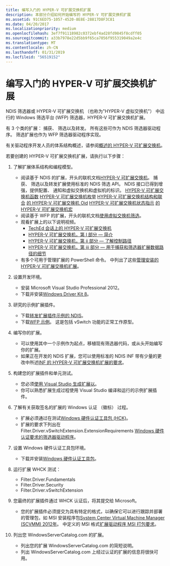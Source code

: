 ```yaml
---
title: 编写入门的 HYPER-V 可扩展交换机扩展
description: 本部分介绍如何开始编写的 HYPER-V 可扩展交换机扩展
ms.assetid: 91C6ED75-1057-4520-8E8E-28817D8F3C81
ms.date: 04/20/2017
ms.localizationpriority: medium
ms.openlocfilehash: 3ef7f91118982c0372ebf4ad28fd9845f8cdff05
ms.sourcegitcommit: a33b7978e22d5bb9f65ca7056f955319049a2e4c
ms.translationtype: MT
ms.contentlocale: zh-CN
ms.lasthandoff: 01/31/2019
ms.locfileid: "56519152"
---
```

# <a name="getting-started-writing-a-hyper-v-extensible-switch-extension"></a>编写入门的 HYPER-V 可扩展交换机扩展


NDIS 筛选器或 HYPER-V 可扩展交换机 （也称为"HYPER-V 虚拟交换机"） 中运行的 Windows 筛选平台 (WFP) 筛选器，HYPER-V 可扩展交换机扩展。

有 3 个类的扩展： 捕获、 筛选以及转发。 所有这些可作为 NDIS 筛选器驱动程序。 筛选扩展也作为 WFP 筛选器驱动程序实现。

有关驱动程序开发人员的体系结构概述，请参阅[概述的 HYPER-V 可扩展交换机](overview-of-the-hyper-v-extensible-switch.md)。

若要创建的 HYPER-V 可扩展交换机扩展，请执行以下步骤：

1.  了解扩展体系结构和编程模型。
    -   阅读基于 NDIS 的扩展，开头的联机文档[HYPER-V 可扩展交换机](hyper-v-extensible-switch.md)。 捕获、 筛选以及转发扩展使用标准的 NDIS 筛选 API。 NDIS 接口已得到增强，提供配置、 通知和虚拟交换机和虚拟机的标识。
        [HYPER-V 可扩展交换机函数](https://msdn.microsoft.com/library/windows/hardware/hh598171)
        [HYPER-V 可扩展交换机枚举](https://msdn.microsoft.com/library/windows/hardware/hh598168)
        [HYPER-V 可扩展交换机结构和联合](https://msdn.microsoft.com/library/windows/hardware/hh598189)
        [的 HYPER-V 可扩展交换机 Oid](https://msdn.microsoft.com/library/windows/hardware/hh598178)
        [HYPER-V 可扩展交换机状态指示](https://msdn.microsoft.com/library/windows/hardware/hh598188)
        [的 HYPER-V 可扩展交换机宏](https://msdn.microsoft.com/library/windows/hardware/hh598175)
    -   阅读基于 WFP 的扩展，开头的联机文档[使用虚拟交换机筛选](using-virtual-switch-filtering.md)。
    -   观看扩展上的以下说明视频。
        -   [TechEd 会话上的 HYPER-V 可扩展交换机](http://channel9.msdn.com/Events/TechEd/NorthAmerica/2012/VIR307)
        -   [HYPER-V 可扩展交换机，第 I 部分 — 简介](http://channel9.msdn.com/posts/Hyper-V-Extensible-Switch-Part-I--Introduction)
        -   [HYPER-V 可扩展交换机，第 ii 部分 — 了解控制路径](http://channel9.msdn.com/posts/Hyper-V-Extensible-Switch-Part-II--Understanding-the-Control-Path)
        -   [HYPER-V 可扩展交换机，第 iii 部分 — 用于捕获和筛选器扩展数据路径的细节](http://channel9.msdn.com/posts/Hyper-V-Extensible-Switch-Part-III--The-Ins-and-Outs-of-the-Data-Path-for-Capture-and-Filter-Extensi)
    -   有多个可用于管理扩展的 PowerShell 命令。 中列出了这些[管理安装的 HYPER-V 可扩展交换机扩展](managing-installed-hyper-v-extensions.md)。

2.  设置开发环境。
    -   安装 Microsoft Visual Studio Professional 2012。
    -   下载并安装[Windows Driver Kit 8](https://msdn.microsoft.com/library/windows/hardware/gg487428.aspx)。

3.  研究的示例扩展插件。
    -   下载[转发扩展插件示例的 NDIS](https://go.microsoft.com/fwlink/p/?LinkId=618935)。
    -   下载[WFP 示例](https://go.microsoft.com/fwlink/p/?LinkId=618934)。 这是包括 vSwitch 功能的正常工作原型。

4.  编写你的扩展。
    -   可以使用其中一个示例作为起点，移植现有筛选器代码，或从头开始编写你的扩展。
    -   如果正在开发的 NDIS 扩展，您可以使用标准的 NDIS INF 带有少量的更改中所述[INF 的 HYPER-V 可扩展交换机扩展的要求](inf-requirements-for-hyper-v-extensions.md)。

5.  构建您的扩展插件和单元测试。
    -   您必须[使用 Visual Studio 生成扩展以](https://msdn.microsoft.com/library/windows/hardware/ff554644.aspx)。
    -   你可以熟悉扩展生成过程使用 Visual Studio 编译和运行的示例扩展插件。

6.  了解有关获取签名的扩展的 Windows 认证 （徽标） 过程。
    -   扩展必须通过在测试[Windows 硬件认证工具包 (HCK)](https://go.microsoft.com/fwlink/p/?LinkId=733613)。
    -   扩展的要求下列出在 Filter.Driver.vSwitchExtension.ExtensionRequirements [Windows 硬件认证要求的筛选器驱动程序](https://msdn.microsoft.com/library/windows/hardware/jj128255)。

7.  设置 Windows 硬件认证工具包环境。
    -   下载并安装[Windows 硬件认证工具包](https://msdn.microsoft.com/windows/hardware/hh852359)。

8.  运行扩展 WHCK 测试：
    -   Filter.Driver.Fundamentals
    -   Filter.Driver.Security
    -   Filter.Driver.vSwitchExtension

9.  您最终的扩展插件通过 WHCK 认证后，将其提交给 Microsoft。
    -   您的扩展插件必须提交为具有特定的格式，以确保它可以进行跟踪并部署的管理包，如 MSI 安装程序包[System Center Virtual Machine Manager (SCVMM) 2012年](https://technet.microsoft.com/magazine/hh300651.aspx)。 中定义的 MSI 格式[扩展驱动程序 MSI 打包要求](https://msdn.microsoft.com/library/windows/hardware/hh921657.aspx)。

10. 列出您 WindowsServerCatalog.com 的扩展。
    -   列出您的扩展 WindowsServerCatalog.com 的简短说明。
    -   列出 WindowsServerCatalog.com 上经过认证的扩展的信息将很快可用。

 

 





